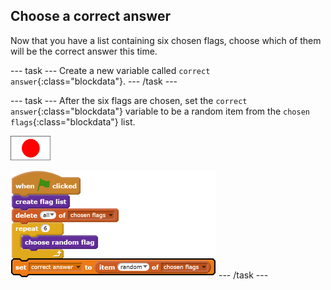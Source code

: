 ## Choose a correct answer

Now that you have a list containing six chosen flags, choose which of them will be the correct answer this time.

--- task ---
Create a new variable called `correct answer`{:class="blockdata"}.
--- /task ---

--- task ---
After the six flags are chosen, set the `correct answer`{:class="blockdata"} variable to be a random item from the `chosen flags`{:class="blockdata"} list.

![Flag sprite](images/flag-sprite.png)

![blocks_1546524257_5094986](images/blocks_1546524257_5094986.png)
--- /task ---
